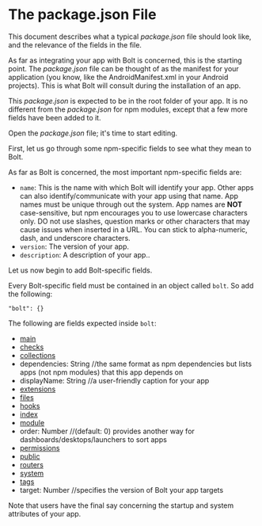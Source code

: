 # The package.json File

This document describes what a typical _package.json_ file should look like, and the relevance of the fields in the file.

As far as integrating your app with Bolt is concerned, this is the starting point. The _package.json_ file can be thought of as the manifest for your application \(you know, like the AndroidManifest.xml in your Android projects\). This is what Bolt will consult during the installation of an app.

This _package.json_ is expected to be in the root folder of your app. It is no different from the _package.json_ for npm modules, except that a few more fields have been added to it.

Open the _package.json_ file; it's time to start editing.

First, let us go through some npm-specific fields to see what they mean to Bolt.

As far as Bolt is concerned, the most important npm-specific fields are:

* `name`: This is the name with which Bolt will identify your app. Other apps can also identify/communicate with your app using that name. App names must be unique through out the system. App names are **NOT** case-sensitive, but npm encourages you to use lowercase characters only. DO not use slashes, question marks or other characters that may cause issues when inserted in a URL. You can stick to alpha-numeric, dash, and underscore characters.
* `version`: The version of your app.
* `description`: A description of your app..

Let us now begin to add Bolt-specific fields.

Every Bolt-specific field must be contained in an object called `bolt`. So add the following:

`"bolt": {}`

The following are fields expected inside `bolt`:

* [main](/main.md)
* [checks](/checks.md)
* [collections](/collections.md)
* dependencies: String //the same format as npm dependencies but lists apps \(not npm modules\) that this app depends on
* displayName: String //a user-friendly caption for your app 
* [extensions](/extensions.md)
* [files](/files.md)
* [hooks](/hooks.md)
* [index](/package-index.md)
* [module](/module.md)
* order: Number //\(default: 0\) provides another way for dashboards/desktops/launchers to sort apps
* [permissions](/permissions.md)
* [public](/public.md)
* [routers](/routers.md)
* [system](/system.md)
* [tags](/tags.md)
* target: Number //specifies the version of Bolt your app targets

Note that users have the final say concerning the startup and system attributes of your app.

